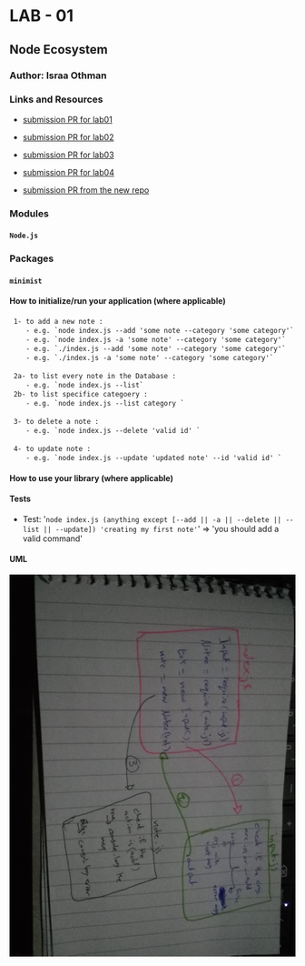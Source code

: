 # LAB - 01
## Node Ecosystem
### Author: Israa Othman
### Links and Resources

- [submission PR for lab01](https://github.com/401-advanced-javascript-israaOthman/notes/pull/2)
- [submission PR for lab02](https://github.com/401-advanced-javascript-israaOthman/notes/pull/5)
- [submission PR for lab03](https://github.com/401-advanced-javascript-israaOthman/notes/pull/6)
- [submission PR for lab04](https://github.com/401-advanced-javascript-israaOthman/notes/pull/9)

- [submission PR from the new repo](https://github.com/401-advanced-javascript-israaOthman/notesNew/pull/1)





### Modules
#### `Node.js`
### Packages
#### `minimist`
#### How to initialize/run your application (where applicable)

``` 
 1- to add a new note :
    - e.g. `node index.js --add 'some note --category 'some category'`
    - e.g. `node index.js -a 'some note' --category 'some category'`
    - e.g. `./index.js --add 'some note' --category 'some category'`
    - e.g. `./index.js -a 'some note' --category 'some category'`
 
 2a- to list every note in the Database :
    - e.g. `node index.js --list`
 2b- to list specifice categoery :
    - e.g. `node index.js --list category `

 3- to delete a note :
    - e.g. `node index.js --delete 'valid id' `

 4- to update note :
    - e.g. `node index.js --update 'updated note' --id 'valid id' `

```





#### How to use your library (where applicable)
#### Tests
- Test: '`node index.js (anything except [--add || -a || --delete || --list || --update]) 'creating my first note'`' => 'you should add a valid command'
#### UML
![UML Diagram](./UML-imgs/class-01.jpg)
